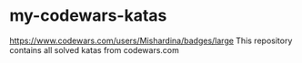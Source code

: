 # my-codewars-katas
https://www.codewars.com/users/Mishardina/badges/large
This repository contains all solved katas from codewars.com
